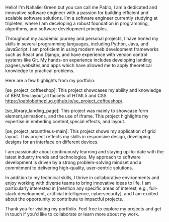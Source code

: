 Hello! I'm Nahaliel Green but you can call me Pablo, I am a dedicated and innovative software engineer with a passion for building efficient and scalable software solutions. I'm a software engineer currently studying at tripleten, where I am decvloping a robust foundation in programming, algorithms, and software development principles.

Throughout my academic journey and personal projects, I have honed my skills in several programming languages, including Python, Java, and JavaScript. I am proficient in using modern web development frameworks such as React and Django, and have experience with version control systems like Git. My hands-on experience includes developing landing pagees,websites,and apps which have allowed me to apply theoretical knowledge to practical problems.

Here are a few highlights from my portfolio:

[se_project_coffeeshop]: This project showcases my ability and knowledge of BEM,flex layout,all faccets of HTML5 and CSS https://pablobetheplug.github.io/se_project_coffeeshop/.

[se_library_landing_page]: This project was mainly to showcase form element,animations, and the use of iframe. This project highlights my expertise in embeding content,special effects, and layout. 

[se_project_arountheus-main]: This project shows my application of grid layout. This project reflects my skills in responsive design, developing designs for an interface on different devices.

I am passionate about continuously learning and staying up-to-date with the latest industry trends and technologies. My approach to software development is driven by a strong problem-solving mindset and a commitment to delivering high-quality, user-centric solutions.

In addition to my technical skills, I thrive in collaborative environments and enjoy working with diverse teams to bring innovative ideas to life. I am particularly interested in [mention any specific areas of interest, e.g., full-stack development, artificial intelligence, cybersecurity], and I am excited about the opportunity to contribute to impactful projects.

Thank you for visiting my portfolio. Feel free to explore my projects and get in touch if you'd like to collaborate or learn more about my work.
